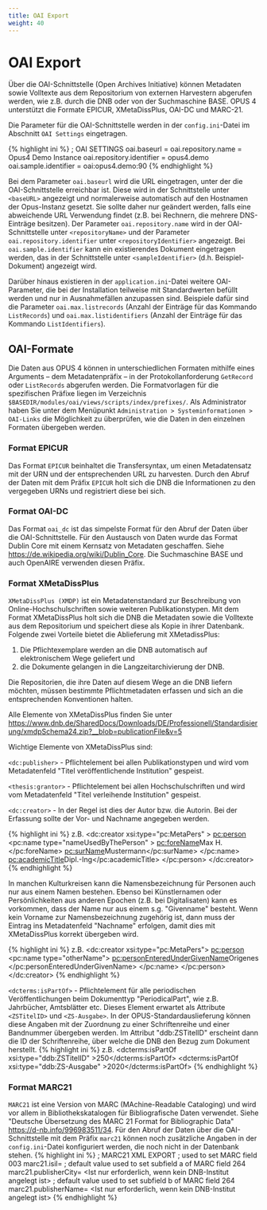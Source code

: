 ```yaml
---
title: OAI Export
weight: 40
---
```


# OAI Export

Über die OAI-Schnittstelle (Open Archives Initiative) können Metadaten sowie Volltexte aus dem Repositorium von externen Harvestern abgerufen werden, wie z.B. durch die DNB oder von der Suchmaschine BASE.
OPUS 4 unterstützt die Formate EPICUR, XMetaDissPlus, OAI-DC und MARC-21.

Die Parameter für die OAI-Schnittstelle werden in der `config.ini`-Datei im Abschnitt `OAI Settings` eingetragen.


{% highlight ini %}
; OAI SETTINGS
oai.baseurl =
oai.repository.name = Opus4 Demo Instance
oai.repository.identifier = opus4.demo
oai.sample.identifier = oai:opus4.demo:90
{% endhighlight %}

Bei dem Parameter `oai.baseurl` wird die URL eingetragen, unter der die OAI-Schnittstelle
erreichbar ist. Diese wird in der Schnittstelle unter `<baseURL>` angezeigt und normalerweise
automatisch auf den Hostnamen der Opus-Instanz gesetzt. Sie sollte daher nur geändert werden,
falls eine abweichende URL Verwendung findet (z.B. bei Rechnern, die mehrere DNS-Einträge
besitzen). Der Parameter `oai.repository.name` wird in der OAI-Schnittstelle unter
`<repositoryName>` und der Parameter `oai.repository.identifier` unter `<repositoryIdentifier>` angezeigt. Bei
`oai.sample.identifier` kann ein existierendes Dokument eingetragen werden, das in der
Schnittstelle unter `<sampleIdentifier>` (d.h. Beispiel-Dokument) angezeigt wird.

Darüber hinaus existieren in der `application.ini`-Datei weitere OAI-Parameter, die bei der Installation
teilweise mit Standardwerten befüllt werden und nur in Ausnahmefällen anzupassen sind. Beispiele dafür
sind die Parameter `oai.max.listrecords` (Anzahl der Einträge für das Kommando `ListRecords`) und 
`oai.max.listidentifiers` (Anzahl der Einträge für das Kommando `ListIdentifiers`).

## OAI-Formate
Die Daten aus OPUS 4 können in unterschiedlichen Formaten mithilfe eines Arguments – dem Metadatenpräfix – in der Protokollanforderung `GetRecord` oder `ListRecords` abgerufen werden.
Die Formatvorlagen für die spezifischen Präfixe liegen im Verzeichnis `$BASEDIR/modules/oai/views/scripts/index/prefixes/`.
Als Administrator haben Sie unter dem Menüpunkt `Administration > Systeminformationen > OAI-Links` die Möglichkeit zu überprüfen,
wie die Daten in den einzelnen Formaten übergeben werden.

### Format EPICUR
Das Format `EPICUR` beinhaltet die Transfersyntax, um einen Metadatensatz mit der URN und der entsprechenden URL zu harvesten.
Durch den Abruf der Daten mit dem Präfix `EPICUR` holt sich die DNB die Informationen zu den vergegeben URNs und registriert diese bei sich.

### Format OAI-DC
Das Format `oai_dc` ist das simpelste Format für den Abruf der Daten über die OAI-Schnittstelle. Für den Austausch von Daten wurde das Format Dublin Core mit einem Kernsatz von Metadaten geschaffen.
Siehe <https://de.wikipedia.org/wiki/Dublin_Core>.
Die Suchmaschine BASE und auch OpenAIRE verwenden diesen Präfix.


### Format XMetaDissPlus
`XMetaDissPlus (XMDP)` ist ein Metadatenstandard zur Beschreibung von Online-Hochschulschriften sowie weiteren Publikationstypen.
Mit dem Format XMetaDissPlus holt sich die DNB die Metadaten sowie die Volltexte aus dem Repositorium und speichert diese als Kopie in ihrer Datenbank.
Folgende zwei Vorteile bietet die Ablieferung mit XMetadissPlus:
1. Die Pflichtexemplare werden an die DNB automatisch auf elektronischem Wege geliefert und
2. die Dokumente gelangen in die Langzeitarchivierung der DNB.

Die Repositorien, die ihre Daten auf diesem Wege an die DNB liefern möchten, müssen bestimmte Pflichtmetadaten erfassen und sich an die entsprechenden Konventionen halten.

Alle Elemente von XMetaDissPlus finden Sie unter
<https://www.dnb.de/SharedDocs/Downloads/DE/Professionell/Standardisierung/xmdpSchema24.zip?__blob=publicationFile&v=5>

Wichtige Elemente von XMetaDissPlus sind:

`<dc:publisher>` - Pflichtelement bei allen Publikationstypen und wird vom Metadatenfeld "Titel veröffentlichende Institution" gespeist.

`<thesis:grantor>` - Pflichtelement bei allen Hochschulschriften und wird vom Metadatenfeld "Titel verleihende Institution" gespeist.

`<dc:creator>` - In der Regel ist dies der Autor bzw. die Autorin. Bei der Erfassung sollte der Vor- und Nachname angegeben werden.

{% highlight ini %}
z.B.
<dc:creator xsi:type="pc:MetaPers" >
<pc:person>
<pc:name type="nameUsedByThePerson" >
<pc:foreName>Max H.</pc:foreName>
<pc:surName>Mustermann</pc:surName>
</pc:name>
<pc:academicTitle>Dipl.-Ing</pc:academicTitle>
</pc:person>
</dc:creator>
{% endhighlight %}

<p class="note" markdown="1">
In manchen Kulturkreisen kann die Namensbezeichnung für Personen auch nur aus einem Namen bestehen.
Ebenso bei Künstlernamen oder Persönlichkeiten aus anderen Epochen (z.B. bei Digitalisaten) kann es vorkommen, dass der Name nur aus einem s.g. "Givenname" besteht.
Wenn kein Vorname zur Namensbezeichnung zugehörig ist, dann muss der Eintrag ins Metadatenfeld "Nachname" erfolgen, damit dies mit XMetaDissPlus korrekt übergeben wird.
</p>

{% highlight ini %}
z.B.
<dc:creator xsi:type="pc:MetaPers">
<pc:person>
<pc:name type="otherName">
<pc:personEnteredUnderGivenName>Origenes
</pc:personEnteredUnderGivenName>
</pc:name>
</pc:person>
</dc:creator>
{% endhighlight %}

`<dcterms:isPartOf>` - Pflichtelement für alle periodischen Veröffentlichungen beim Dokumenttyp "PeriodicalPart", wie z.B. Jahrbücher, Amtsblätter etc. Dieses Element erwartet als Attribute `<ZSTitelID>` und `<ZS-Ausgabe>`. In der OPUS-Standardauslieferung können diese Angaben mit der Zuordnung zu einer Schriftenreihe und einer Bandnummer 
übergeben werden. Im Attribut "ddb:ZSTitelID" erscheint dann die ID der Schriftenreihe, über welche die DNB den Bezug zum Dokument herstellt.
{% highlight ini %}
z.B.
<dcterms:isPartOf xsi:type="ddb:ZSTitelID" >250</dcterms:isPartOf>
<dcterms:isPartOf xsi:type="ddb:ZS-Ausgabe" >2020</dcterms:isPartOf> 
{% endhighlight %}

### Format MARC21
`MARC21` ist eine Version von MARC (MAchine-Readable Cataloging) und wird vor allem in Bibliothekskatalogen für Bibliografische Daten verwendet. Siehe "Deutsche Übersetzung des  MARC 21 Format for Bibliographic Data" <https://d-nb.info/996983511/34>.
Für den Abruf der Daten über die OAI-Schnittstelle mit dem Präfix `marc21` können noch zusätzliche Angaben in der `config.ini`-Datei konfiguriert werden, die noch nicht in der Datenbank stehen.
{% highlight ini %}
; MARC21 XML EXPORT
; used to set MARC field 003
marc21.isil= <ISIL der Bibliothek eingeben>
; default value used to set subfield a of MARC field 264
marc21.publisherCity= <Ist nur erforderlich, wenn kein DNB-Institut angelegt ist>
; default value used to set subfield b of MARC field 264
marc21.publisherName= <Ist nur erforderlich, wenn kein DNB-Institut angelegt ist>
{% endhighlight %}
